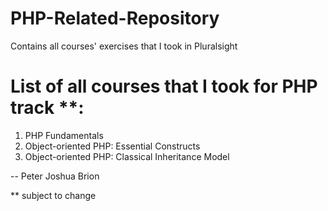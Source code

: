 # PHP-Related-Repository

Contains all courses' exercises that I took in Pluralsight 

# List of all courses that I took for PHP track **:

1. PHP Fundamentals
2. Object-oriented PHP: Essential Constructs
3. Object-oriented PHP: Classical Inheritance Model


-- Peter Joshua Brion

** subject to change
